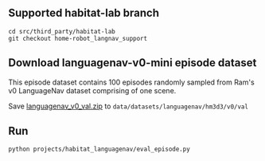## Supported habitat-lab branch

```
cd src/third_party/habitat-lab
git checkout home-robot_langnav_support
```

## Download languagenav-v0-mini episode dataset

This episode dataset contains 100 episodes randomly sampled from Ram's v0 LanguageNav dataset comprising of one scene.

Save [languagenav_v0_val.zip](https://www.dropbox.com/s/fap483fjudkrw22/languagenav_v0_val.zip) to `data/datasets/languagenav/hm3d3/v0/val`

## Run 

```
python projects/habitat_languagenav/eval_episode.py
```